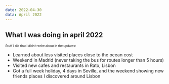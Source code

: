 ```yaml
---
date: 2022-04-30
data: April 2022
---
```


## What I was doing in april 2022

<sub><sup>Stuff I did that I didn't write about in the updates:</sup></sub>
- Learned about less visited places close to the ocean cost
- Weekend in Madrid (never taking the bus for routes longer than 5 hours)
- Visited new cafes and restaurants in Rato, Lisbon
- Got a full week holiday, 4 days in Seville, and the weekend showing new friends places I discovered around Lisbon
